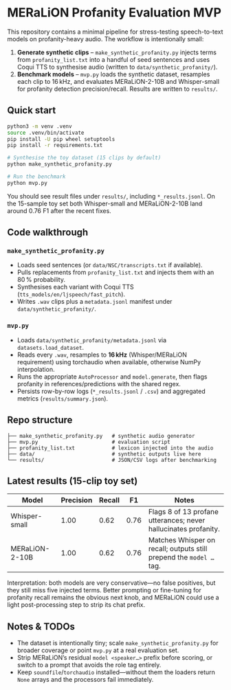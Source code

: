 # MERaLiON Profanity Evaluation MVP

This repository contains a minimal pipeline for stress-testing speech-to-text
models on profanity-heavy audio. The workflow is intentionally small:

1. **Generate synthetic clips** – `make_synthetic_profanity.py` injects terms
   from `profanity_list.txt` into a handful of seed sentences and uses Coqui
   TTS to synthesise audio (written to `data/synthetic_profanity/`).
2. **Benchmark models** – `mvp.py` loads the synthetic dataset, resamples each
   clip to 16 kHz, and evaluates MERaLiON-2-10B and Whisper-small for profanity
   detection precision/recall. Results are written to `results/`.

## Quick start

```bash
python3 -m venv .venv
source .venv/bin/activate
pip install -U pip wheel setuptools
pip install -r requirements.txt

# Synthesise the toy dataset (15 clips by default)
python make_synthetic_profanity.py

# Run the benchmark
python mvp.py
```

You should see result files under `results/`, including
`*_results.jsonl`. On the 15-sample toy set both Whisper-small and
MERaLiON-2-10B land around 0.76 F1 after the recent fixes.

## Code walkthrough

### `make_synthetic_profanity.py`
- Loads seed sentences (or `data/NSC/transcripts.txt` if available).
- Pulls replacements from `profanity_list.txt` and injects them with an 80 % probability.
- Synthesises each variant with Coqui TTS (`tts_models/en/ljspeech/fast_pitch`).
- Writes `.wav` clips plus a `metadata.jsonl` manifest under `data/synthetic_profanity/`.

### `mvp.py`
- Loads `data/synthetic_profanity/metadata.jsonl` via `datasets.load_dataset`.
- Reads every `.wav`, resamples to **16 kHz** (Whisper/MERaLiON requirement) using
  torchaudio when available, otherwise NumPy interpolation.
- Runs the appropriate `AutoProcessor` and `model.generate`, then flags profanity
  in references/predictions with the shared regex.
- Persists row-by-row logs (`*_results.jsonl` / `.csv`) and aggregated metrics
  (`results/summary.json`).

## Repo structure

```
├── make_synthetic_profanity.py   # synthetic audio generator
├── mvp.py                        # evaluation script
├── profanity_list.txt            # lexicon injected into the audio
├── data/                         # synthetic outputs live here
└── results/                      # JSON/CSV logs after benchmarking
```

## Latest results (15-clip toy set)

| Model             | Precision | Recall | F1    | Notes |
|-------------------|-----------|--------|-------|-------|
| Whisper-small     | 1.00      | 0.62   | 0.76  | Flags 8 of 13 profane utterances; never hallucinates profanity. |
| MERaLiON-2-10B    | 1.00      | 0.62   | 0.76  | Matches Whisper on recall; outputs still prepend the `model …` tag. |

Interpretation: both models are very conservative—no false positives, but they
still miss five injected terms. Better prompting or fine-tuning for profanity
recall remains the obvious next knob, and MERaLiON could use a light
post-processing step to strip its chat prefix.

## Notes & TODOs

- The dataset is intentionally tiny; scale `make_synthetic_profanity.py` for
  broader coverage or point `mvp.py` at a real evaluation set.
- Strip MERaLiON’s residual `model <speaker…>` prefix before scoring, or switch
  to a prompt that avoids the role tag entirely.
- Keep `soundfile`/`torchaudio` installed—without them the loaders return
  `None` arrays and the processors fail immediately.
